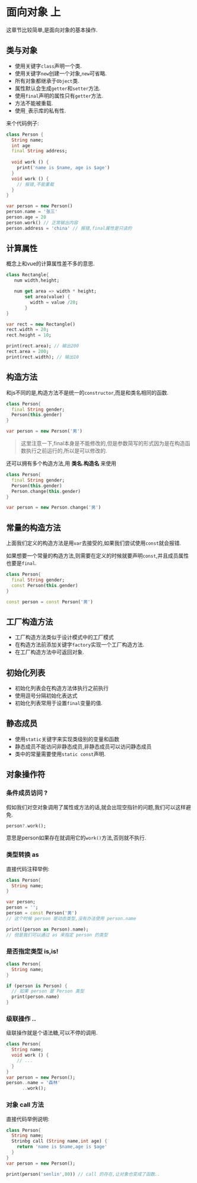 # 面向对象 上

这章节比较简单,是面向对象的基本操作.

## 类与对象

* 使用关键字`class`声明一个类.
* 使用关键字`new`创建一个对象,`new`可省略.
* 所有对象都继承于`Object`类.
* 属性默认会生成`getter`和`setter`方法.
* 使用`final`声明的属性只有`getter`方法.
* 方法不能被重载.
* 使用`_`表示库的私有性.

来个代码例子:
```dart
class Person {
  String name;
  int age
  final String address;
  
  void work () {
    print('name is $name, age is $age')
  }
  void work () {
    // 报错,不能重载
  }
}

var person = new Person()
person.name = '张三'
person.age = 20
person.work() // 正常输出内容
person.address = 'china' // 报错,final属性是只读的
```

## 计算属性

概念上和vue的计算属性差不多的意思.

```dart
class Rectangle{
   num width,height;

   num get area => width * height;
       set area(value) {
         width = value /20;
       }
}

var rect = new Rectangle()
rect.width = 20;
rect.height = 10;

print(rect.area); // 输出200
rect.area = 200;
print(rect.width); // 输出10
``` 

## 构造方法
和js不同的是,构造方法不是统一的`constructor`,而是和类名相同的函数.
```dart
class Person{
  final String gender;
  Person(this.gender)
}

var person = new Person('男')
```
>这里注意一下,final本身是不能修改的,但是参数简写的形式因为是在构造函数执行之前运行的,所以是可以修改的.

还可以拥有多个构造方法,用 **类名.构造名** 来使用
```dart
class Person{
  final String gender;
  Person(this.gender)
  Person.change(this.gender)
}

var person = new Person.change('男')
```

## 常量的构造方法
上面我们定义的构造方法是用`var`去接受的,如果我们尝试使用`const`就会报错.

如果想要一个常量的构造方法,则需要在定义的时候就要声明`const`,并且成员属性也要是`final`.
```dart
class Person{
  final String gender;
  const Person(this.gender)
}

const person = const Person('男')
```

## 工厂构造方法

* 工厂构造方法类似于设计模式中的工厂模式
* 在构造方法前添加关键字`factory`实现一个工厂构造方法.
* 在工厂构造方法中可返回对象.

## 初始化列表

* 初始化列表会在构造方法体执行之前执行
* 使用逗号分隔初始化表达式
* 初始化列表常用于设置`final`变量的值.

## 静态成员

* 使用`static`关键字来实现类级别的变量和函数
* 静态成员不能访问非静态成员,非静态成员可以访问静态成员
* 类中的常量需要使用`static const`声明.

## 对象操作符

### 条件成员访问 ?
假如我们对空对象调用了属性或方法的话,就会出现空指针的问题,我们可以这样避免.
```dart
person?.work();
```
意思是person如果存在就调用它的`work()`方法,否则就不执行.

### 类型转换 as
直接代码注释举例:
```dart
class Person{
  String name;
}

var person;
person = '';
person = const Person('男')
// 这个时候 person 是动态类型,没有办法使用 person.name

print((person as Person).name);
// 但是我们可以通过 as 来指定 person 的类型
```

### 是否指定类型 is,is!
```dart
class Person{
  String name;
}

if (person is Person) {
  // 如果 person 是 Person 类型
  print(person.name)
}
```

### 级联操作 ..
级联操作就是个语法糖,可以不停的调用.
```dart
class Person{
  String name;
  void work () {
    // ...
  }
}
var person = new Person();
person..name = '森林'
      ..work();
```

### 对象 call 方法

直接代码举例说明:
```dart
class Person{
  String name;
  Strinbg call (String name,int age) {
    return 'name is $name,age is $age'
  }
}
var person = new Person();

print(person('senlin',80)) // call 的存在,让对象也变成了函数..
```
